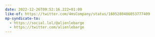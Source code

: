 ```yaml
---
date: 2022-12-26T09:52:16.222+01:00
like-of: https://twitter.com/4msCompany/status/1605280486053777409
mp-syndicate-to:
  - https://social.lol/@alienlebarge
  - https://twitter.com/alienlebarge
---
```

